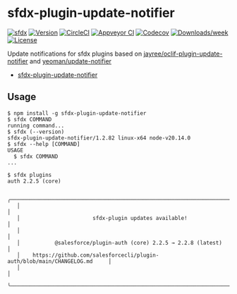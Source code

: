 # sfdx-plugin-update-notifier
[![sfdx](https://img.shields.io/badge/cli-sfdx-brightgreen.svg)](https://developer.salesforce.com/tools/sfdxcli)
[![Version](https://img.shields.io/npm/v/sfdx-plugin-update-notifier.svg)](https://npmjs.org/package/sfdx-plugin-update-notifier)
[![CircleCI](https://circleci.com/gh/jayree/sfdx-plugin-update-notifier/tree/main.svg?style=shield)](https://circleci.com/gh/jayree/sfdx-plugin-update-notifier/tree/main)
[![Appveyor CI](https://ci.appveyor.com/api/projects/status/github/jayree/sfdx-plugin-update-notifier?branch=main&svg=true)](https://ci.appveyor.com/project/jayree/sfdx-plugin-update-notifier/branch/main)
[![Codecov](https://codecov.io/gh/jayree/sfdx-plugin-update-notifier/branch/main/graph/badge.svg)](https://codecov.io/gh/jayree/sfdx-plugin-update-notifier)
[![Downloads/week](https://img.shields.io/npm/dw/sfdx-plugin-update-notifier.svg)](https://npmjs.org/package/sfdx-plugin-update-notifier)
[![License](https://img.shields.io/npm/l/sfdx-plugin-update-notifier.svg)](https://github.com/jayree/sfdx-plugin-update-notifier/blob/main/package.json)

Update notifications for sfdx plugins based on [jayree/oclif-plugin-update-notifier](https://github.com/jayree/oclif-plugin-update-notifier) and [yeoman/update-notifier](https://github.com/yeoman/update-notifier)

<!-- toc -->
* [sfdx-plugin-update-notifier](#sfdx-plugin-update-notifier)
<!-- tocstop -->

## Usage

<!-- usage -->
```sh-session
$ npm install -g sfdx-plugin-update-notifier
$ sfdx COMMAND
running command...
$ sfdx (--version)
sfdx-plugin-update-notifier/1.2.82 linux-x64 node-v20.14.0
$ sfdx --help [COMMAND]
USAGE
  $ sfdx COMMAND
...
```
<!-- usagestop -->

```sh-session
$ sfdx plugins
auth 2.2.5 (core)

   ╭────────────────────────────────────────────────────────────────────────────╮
   │                                                                            │
   │                       sfdx-plugin updates available!                       │
   │                                                                            │
   │           @salesforce/plugin-auth (core) 2.2.5 → 2.2.8 (latest)            │
   │    https://github.com/salesforcecli/plugin-auth/blob/main/CHANGELOG.md     │
   │                                                                            │
   ╰────────────────────────────────────────────────────────────────────────────╯
```
